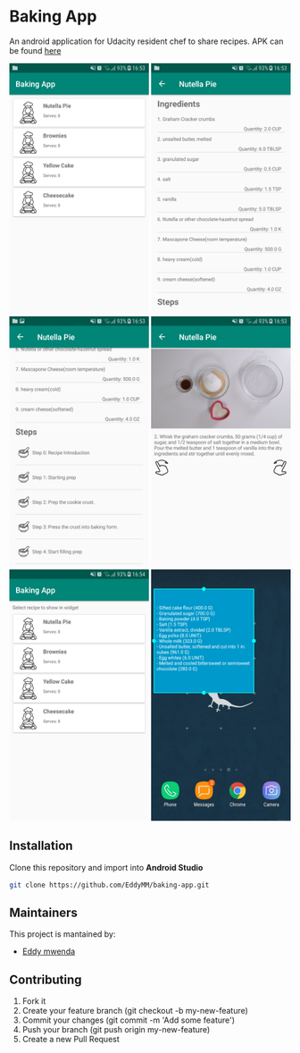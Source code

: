 # Baking App

An android application for Udacity resident chef to share recipes.
APK can be found [here](https://github.com/EddyMM/movinfo-app/releases)

<img src="githubAssets/imgs/recipe_list_screen.png" alt="Recipe List Screen" width=250 height=450 />  <img src="githubAssets/imgs/recipe_detail_ingredients_screen.png" alt="Recipe Details Ingredients screen" width=250 height=450 />
<img src="githubAssets/imgs/recipe_detail_steps_screen.png" alt="Recipe Details Steps screen" width=250 height=450 />
<img src="githubAssets/imgs/step_screen.png" alt="Steps screen" width=250 height=450 />  <img src="githubAssets/imgs/select_recipe_for_widget_screen.png" alt="Select Recipe For Widget screen" width=250 height=450 />
<img src="githubAssets/imgs/widget_screen.png" alt="Widget screen" width=250 height=450 />

## Installation
Clone this repository and import into **Android Studio**
```bash
git clone https://github.com/EddyMM/baking-app.git
```

## Maintainers
This project is mantained by:
* [Eddy mwenda](https://github.com/EddyMM)


## Contributing

1. Fork it
2. Create your feature branch (git checkout -b my-new-feature)
3. Commit your changes (git commit -m 'Add some feature')
4. Push your branch (git push origin my-new-feature)
5. Create a new Pull Request
